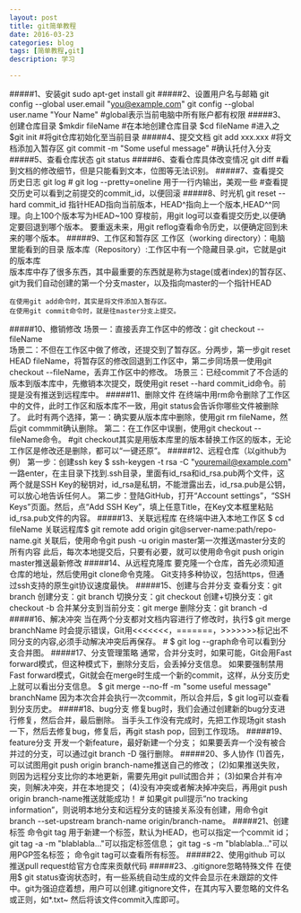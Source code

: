 ```yaml
---
layout: post
title: git简单教程
date: 2016-03-23
categories: blog
tags: [简单教程,git]
description: 学习

---
```


#####1、安装git
    sudo apt-get install git
#####2、设置用户名与邮箱
	git config --global user.email "you@example.com"
	git config --global user.name "Your Name"
	#global表示当前电脑中所有账户都有权限
#####3、创建仓库目录
	$mkdir fileName		#在本地创建仓库目录
	$cd fileName		#进入之
	$git init			#将git仓库初始化至当前目录
#####4、提交文档
	git add xxx.xxx							#将文档添加入暂存区
	git commit -m "Some useful message" 	#确认托付入分支
#####5、查看仓库状态
	git status
#####6、查看仓库具体改变情况
	git diff		#看到文档的修改细节，但是只能看到文本，位图等无法识别。
#####7、查看提交历史日志
	git log 	#	git log --pretty=oneline   用于一行内输出，美观一些
	#查看提交历史可以看到之前提交的commit_id，以便回滚
#####8、时光机
	git reset --hard commit_id
	指针HEAD指向当前版本，HEAD^指向上一个版本,HEAD^^同理。向上100个版本写为HEAD~100
	穿梭前，用git log可以查看提交历史,以便确定要回退到哪个版本。
	要重返未来，用git reflog查看命令历史，以便确定回到未来的哪个版本。
#####9、工作区和暂存区
	工作区（working directory）：电脑里能看到的目录
	版本库（Repository）:工作区中有一个隐藏目录.git，它就是git的版本库	
		版本库中存了很多东西，其中最重要的东西就是称为stage(或者index)的暂存区、git为我们自动创建的第一个分支master，以及指向master的一个指针HEAD

	在使用git add命令时，其实是将文件添加入暂存区。
	在使用git commit命令时，就是往master分支上提交。
#####10、撤销修改
	场景一：直接丢弃工作区中的修改：git checkout --fileName		
	场景二：不但在工作区中做了修改，还提交到了暂存区。分两步，第一步git reset HEAD fileName，将暂存区的修改回退到工作区中，第二步同场景一使用git checkout --fileName，丢弃工作区中的修改。
	场景三：已经commit了不合适的版本到版本库中，先撤销本次提交，既使用git reset --hard commit_id命令。前提是没有推送到远程库中。
#####11、删除文件
	在终端中用rm命令删除了工作区中的文件，此时工作区和版本库不一致，用git status会告诉你哪些文件被删除了。
	此时有两个选择，第一：确实要从版本库中删除，使用git rm fileName，然后git commmit确认删除。
	第二：在工作区中误删，使用git checkout --fileName命令。	#git checkout其实是用版本库里的版本替换工作区的版本，无论工作区是修改还是删除，都可以“一键还原”。
#####12、远程仓库（以github为例）
	第一步：创建ssh key	$ ssh-keygen -t rsa -C "youremail@example.com" 一路enter，在主目录下找到.ssh目录，里面有id_rsa和id_rsa.pub两个文件，这两个就是SSH Key的秘钥对，id_rsa是私钥，不能泄露出去，id_rsa.pub是公钥，可以放心地告诉任何人。
	第二步：登陆GitHub，打开“Account settings”，“SSH Keys”页面。然后，点“Add SSH Key”，填上任意Title，在Key文本框里粘贴id_rsa.pub文件的内容。
#####13、关联远程库
	在终端中进入本地工作区 $ cd fileName
	关联远程库$ git remote add origin git@server-name:path/repo-name.git 
	关联后，使用命令git push -u origin master第一次推送master分支的所有内容
	此后，每次本地提交后，只要有必要，就可以使用命令git push origin master推送最新修改
#####14、从远程克隆库
	要克隆一个仓库，首先必须知道仓库的地址，然后使用git clone命令克隆。
	Git支持多种协议，包括https，但通过ssh支持的原生git协议速度最快。
#####15、创建与合并分支
	查看分支：git branch
	创建分支：git branch <name>
	切换分支：git checkout <name>
	创建+切换分支：git checkout -b <name>
	合并某分支到当前分支：git merge <name>
	删除分支：git branch -d <name>
#####16、解决冲突
	当在两个分支都对文档内容进行了修改时，执行$ git merge branchName 时会提示错误，Git用<<<<<<<，=======，>>>>>>>标记出不同分支的内容,必须手动解决冲突后再保存。
	# $ git log --graph命令可以看到分支合并图。
#####17、分支管理策略
	通常，合并分支时，如果可能，Git会用Fast forward模式，但这种模式下，删除分支后，会丢掉分支信息。
	如果要强制禁用Fast forward模式，Git就会在merge时生成一个新的commit，这样，从分支历史上就可以看出分支信息。
	$ git merge --no-ff -m "some useful message" branchName
	因为本次合并会执行一次commit，所以合并后，$ git log可以查看到分支历史。
#####18、bug分支
	修复bug时，我们会通过创建新的bug分支进行修复，然后合并，最后删除。
	当手头工作没有完成时，先把工作现场git stash一下，然后去修复bug，修复后，再git stash pop，回到工作现场。
#####19、feature分支
	开发一个新feature，最好新建一个分支；
	如果要丢弃一个没有被合并过的分支，可以通过git branch -D <name>强行删除。
#####20、多人协作
    (1)首先，可以试图用git push origin branch-name推送自己的修改；
    (2)如果推送失败，则因为远程分支比你的本地更新，需要先用git pull试图合并；
    (3)如果合并有冲突，则解决冲突，并在本地提交；
    (4)没有冲突或者解决掉冲突后，再用git push origin branch-name推送就能成功！
	# 如果git pull提示“no tracking information”，则说明本地分支和远程分支的链接关系没有创建，用命令git branch --set-upstream branch-name origin/branch-name。
#####21、创建标签
    命令git tag <name>用于新建一个标签，默认为HEAD，也可以指定一个commit id；
    git tag -a <tagname> -m "blablabla..."可以指定标签信息；
    git tag -s <tagname> -m "blablabla..."可以用PGP签名标签；
    命令git tag可以查看所有标签。
#####22、使用github
	可以推送pull request给官方仓库来贡献代码
#####23、.gitignore忽略特殊文件
	在使用$ git status查询状态时，有一些系统自动生成的文件会显示在未跟踪的文件中。git为强迫症着想，用户可以创建.gitignore文件，在其内写入要忽略的文件名或正则，如*.txt~
	然后将该文件commit入库即可。




